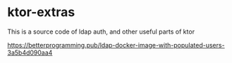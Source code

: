 # ktor-extras

This is a source code of ldap auth, and  other useful parts of ktor

https://betterprogramming.pub/ldap-docker-image-with-populated-users-3a5b4d090aa4